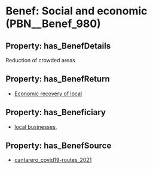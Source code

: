 # Benef: __Social and economic__ (PBN__Benef_980)

## Property: has_BenefDetails

Reduction of crowded areas

## Property: has_BenefReturn

* [Economic recovery of local](../BenefReturn/PBN__BenefReturn_1079)

## Property: has_Beneficiary

* [local businesses,](../Stakeholder/PBN__Stakeholder_385)

## Property: has_BenefSource

* [cantarero_covid19-routes_2021](../Article/PBN__Article_201)

